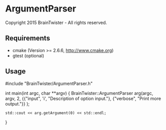 ArgumentParser
==============

Copyright 2015 BrainTwister - All rights reserved.

Requirements
------------

- cmake (Version >= 2.6.6, http://www.cmake.org)
- gtest (optional)

Usage
-----

#include "BrainTwister/ArgumentParser.h"

int main(int argc, char **argv)
{
    BrainTwister::ArgumentParser arg(argc, argv, 2,
        {{"input", 'i', "Description of option input."},
        {"verbose", "Print more output."}}
    );

    std::cout << arg.getArgument(0) << std::endl;
}

